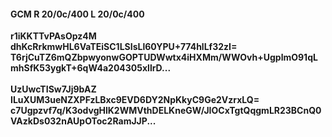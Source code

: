 #### GCM R 20/0c/400 L 20/0c/400
**r1iKKTTvPAsOpz4M**<br/>**dhKcRrkmwHL6VaTEiSC1LSIsLl60YPU+774hlLf32zI=**<br/>**T6rjCuTZ6mQZbpwyonwGOPTUDWwtx4iHXMm/WWOvh+UgplmO91qLmhSfK53ygkT+6qW4a204305xllrD...**<br/><br/>
**UzUwcTISw7Jj9bAZ**<br/>**ILuXUM3ueNZXPFzLBxc9EVD6DY2NpKkyC9Ge2VzrxLQ=**<br/>**c7Ugpzvf7q/K3odvgHlK2WMVthDELKneGW/JIOCxTgtQqgmLR23BCnQ0VAzkDs032nAUpOToc2RamJJP...**